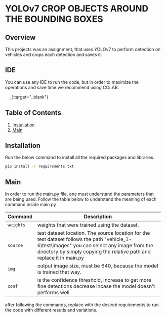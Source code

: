 # YOLOv7 CROP OBJECTS AROUND THE BOUNDING BOXES

## Overview
  This projects was an assignment, that uses YOLOv7 to perform detection on vehicles and crops each detection 
  and saves it.

## IDE
  You can use any IDE to run the code, but in order to maximize the operations and save time we recommend using COLAB.

[<kbd><img src="https://colab.research.google.com/img/colab_favicon.ico" width="16" height="16" style="vertical-align: middle;"></kbd> ](https://colab.research.google.com){:target="_blank"}

## Table of Contents

1. [Installation](#installation)
3. [Main](#main)

## Installation

Run the below command to install all the required packages and libraries.
```bash
pip install -r requirements.txt
```
## Main
In order to run the main.py file, one must understand the parameters that are being used. Follow the table below to understand the meaning of each command inside main.py

| Command | Description |
| --- | --- |
| `weights` | weights that were trained using the dataset. |
| `source` | test dataset location. The source location for the test dataset follows the path "vehicle_1-6\test\images" you can select any image from the directory by simply copying the relative path and replace it in main.py |
| `img` | output image size, must be 640, because the model is trained that way. |
| `conf` | is the confidence threshold, increase to get more fine detections decrease incase the model doesn't performs well. |

after following the commands, replace with the desired requirements to run the code with different resutls and variations.

